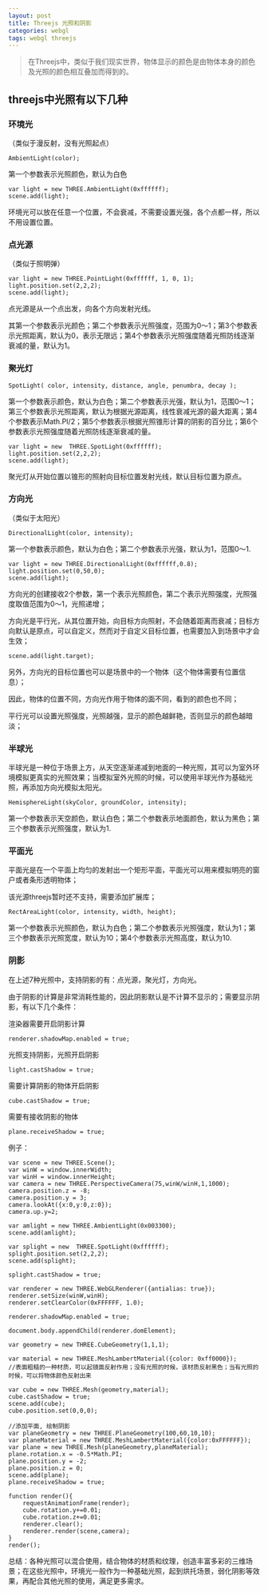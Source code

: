```yaml
---
layout: post
title: Threejs 光照和阴影
categories: webgl
tags: webgl threejs
---
```


> 在Threejs中，类似于我们现实世界，物体显示的颜色是由物体本身的颜色及光照的颜色相互叠加而得到的。

## threejs中光照有以下几种
### 环境光

（类似于漫反射，没有光照起点）

```
AmbientLight(color);
```
第一个参数表示光照颜色，默认为白色

```
var light = new THREE.AmbientLight(0xffffff);
scene.add(light);
```
环境光可以放在任意一个位置，不会衰减，不需要设置光强，各个点都一样，所以不用设置位置。

### 点光源

（类似于照明弹）

```
var light = new THREE.PointLight(0xffffff, 1, 0, 1);
light.position.set(2,2,2);
scene.add(light);
```

点光源是从一个点出发，向各个方向发射光线。

其第一个参数表示光颜色；第二个参数表示光照强度，范围为0～1；第3个参数表示光照距离，默认为0，表示无限远；第4个参数表示光照强度随着光照防线逐渐衰减的量，默认为1。

### 聚光灯

```
SpotLight( color, intensity, distance, angle, penumbra, decay );
```

第一个参数表示颜色，默认为白色；第二个参数表示光强，默认为1，范围0～1；第三个参数表示光照距离，默认为根据光源距离，线性衰减光源的最大距离；第4个参数表示Math.PI/2；第5个参数表示根据光照锥形计算的阴影的百分比；第6个参数表示光照强度随着光照防线逐渐衰减的量。

```
var light = new  THREE.SpotLight(0xffffff);
light.position.set(2,2,2);
scene.add(light);
```
聚光灯从开始位置以锥形的照射向目标位置发射光线，默认目标位置为原点。

### 方向光

（类似于太阳光）

```
DirectionalLight(color, intensity);
```

第一个参数表示颜色，默认为白色；第二个参数表示光强，默认为1，范围0～1.

```
var light = new THREE.DirectionalLight(0xffffff,0.8);
light.position.set(0,50,0);
scene.add(light);
```

方向光的创建接收2个参数，第一个表示光照颜色，第二个表示光照强度，光照强度取值范围为0～1，光照递增；

方向光是平行光，从其位置开始，向目标方向照射，不会随着距离而衰减；目标方向默认是原点，可以自定义，然而对于自定义目标位置，也需要加入到场景中才会生效；

```
scene.add(light.target);
```

另外，方向光的目标位置也可以是场景中的一个物体（这个物体需要有位置信息）；

因此，物体的位置不同，方向光作用于物体的面不同，看到的颜色也不同；

平行光可以设置光照强度，光照越强，显示的颜色越鲜艳，否则显示的颜色越暗淡；

### 半球光
半球光是一种位于场景上方，从天空逐渐递减到地面的一种光照，其可以为室外环境模拟更真实的光照效果；当模拟室外光照的时候，可以使用半球光作为基础光照，再添加方向光模拟太阳光。
```
HemisphereLight(skyColor, groundColor, intensity);
```

第一个参数表示天空颜色，默认白色；第二个参数表示地面颜色，默认为黑色；第三个参数表示光照强度，默认为1.

### 平面光
平面光是在一个平面上均匀的发射出一个矩形平面，平面光可以用来模拟明亮的窗户或者条形透明物体；

该光源threejs暂时还不支持，需要添加扩展库；
```
RectAreaLight(color, intensity, width, height);
```
第一个参数表示光照颜色，默认为白色；第二个参数表示光照强度，默认为1；第三个参数表示光照宽度，默认为10；第4个参数表示光照高度，默认为10.

### 阴影

在上述7种光照中，支持阴影的有：点光源，聚光灯，方向光。

由于阴影的计算是非常消耗性能的，因此阴影默认是不计算不显示的；需要显示阴影，有以下几个条件：

渲染器需要开启阴影计算
```
renderer.shadowMap.enabled = true;
```
光照支持阴影，光照开启阴影
```
light.castShadow = true;
```
需要计算阴影的物体开启阴影
```
cube.castShadow = true;
```
需要有接收阴影的物体
```
plane.receiveShadow = true;
```
例子：
```
var scene = new THREE.Scene();
var winW = window.innerWidth;
var winH = window.innerHeight;
var camera = new THREE.PerspectiveCamera(75,winW/winH,1,1000);
camera.position.z = -8;
camera.position.y = 3;
camera.lookAt({x:0,y:0,z:0});
camera.up.y=2;

var amlight = new THREE.AmbientLight(0x003300);
scene.add(amlight);

var splight = new  THREE.SpotLight(0xffffff);
splight.position.set(2,2,2);
scene.add(splight);

splight.castShadow = true;

var renderer = new THREE.WebGLRenderer({antialias: true});
renderer.setSize(winW,winH);
renderer.setClearColor(0xFFFFFF, 1.0);

renderer.shadowMap.enabled = true;

document.body.appendChild(renderer.domElement);

var geometry = new THREE.CubeGeometry(1,1,1);

var material = new THREE.MeshLambertMaterial({color: 0xff0000});
//表面粗糙的一种材质，可以起镜面反射作用；没有光照的时候，该材质反射黑色；当有光照的时候，可以将物体颜色反射出来

var cube = new THREE.Mesh(geometry,material);
cube.castShadow = true;
scene.add(cube);
cube.position.set(0,0,0);

//添加平面, 绘制阴影
var planeGeometry = new THREE.PlaneGeometry(100,60,10,10);
var planeMaterial = new THREE.MeshLambertMaterial({color:0xFFFFFF});
var plane = new THREE.Mesh(planeGeometry,planeMaterial);
plane.rotation.x = -0.5*Math.PI;
plane.position.y = -2;
plane.position.z = 0;
scene.add(plane);
plane.receiveShadow = true;

function render(){
	requestAnimationFrame(render);
	cube.rotation.y+=0.01;
	cube.rotation.z+=0.01;
	renderer.clear();
	renderer.render(scene,camera);
}
render();
```

总结：各种光照可以混合使用，结合物体的材质和纹理，创造丰富多彩的三维场景；在这些光照中，环境光一般作为一种基础光照，起到烘托场景，弱化阴影等效果，再配合其他光照的使用，满足更多需求。
